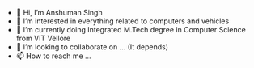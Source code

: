 - 👋 Hi, I’m Anshuman Singh
- 👀 I’m interested in everything related to computers and vehicles
- 🌱 I’m currently doing Integrated M.Tech degree in Computer Science from VIT Vellore
- 💞️ I’m looking to collaborate on ... (It depends)
- 📫 How to reach me ...

<!---
anshumansingh1/anshumansingh1 is a ✨ special ✨ repository because its `README.md` (this file) appears on your GitHub profile.
You can click the Preview link to take a look at your changes.
--->
